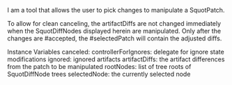 I am a tool that allows the user to pick changes to manipulate a SquotPatch.

To allow for clean canceling, the artifactDiffs are not changed immediately when the SquotDiffNodes displayed herein are manipulated.
Only after the changes are #accepted, the #selectedPatch will contain the adjusted diffs.

Instance Variables
	canceled:		<Boolean>
	controllerForIgnores:		<Object> delegate for ignore state modifications
	ignored:		<Dictionary> ignored artifacts
	artifactDiffs:	<Dictionary> the artifact differences from the patch to be manipulated
	rootNodes:		<SequenceableCollection> list of tree roots of SquotDiffNode trees
	selectedNode:		<SquotDiffNode> the currently selected node
